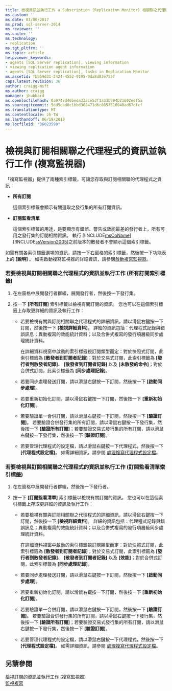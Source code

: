 ```yaml
---
title: 檢視資訊並執行工作 a Subscription (Replication Monitor) 相關聯之代理程式 |Microsoft 文件
ms.custom: ''
ms.date: 03/06/2017
ms.prod: sql-server-2014
ms.reviewer: ''
ms.suite: ''
ms.technology:
- replication
ms.tgt_pltfrm: ''
ms.topic: article
helpviewer_keywords:
- agents [SQL Server replication], viewing information
- viewing replication agent information
- agents [SQL Server replication], tasks in Replication Monitor
ms.assetid: fbb59d31-2424-4552-9195-0da8d83e755f
caps.latest.revision: 36
author: craigg-msft
ms.author: craigg
manager: jhubbard
ms.openlocfilehash: 0a9747d46beda33ace53f1a33b394b21602eef5a
ms.sourcegitcommit: 5dd5cad0c1bbd308471d6c885f516948ad67dfcf
ms.translationtype: MT
ms.contentlocale: zh-TW
ms.lasthandoff: 06/19/2018
ms.locfileid: "36023590"
---
```

# <a name="view-information-and-perform-tasks-for-the-agents-associated-with-a-subscription-replication-monitor"></a>檢視與訂閱相關聯之代理程式的資訊並執行工作 (複寫監視器)
  「複寫監視器」提供了兩種索引標籤，可讓您存取與訂閱相關聯的代理程式之資訊：  
  
-   **所有訂閱**  
  
     這個索引標籤會顯示有關選取之發行集的所有訂閱資訊。  
  
-   **訂閱監看清單**  
  
     這個索引標籤的用途，是要顯示有錯誤、警告或效能最差的發行者上，所有可用之發行集的訂閱相關資訊。 執行 [!INCLUDE[msCoName](../../../includes/msconame-md.md)] [!INCLUDE[ssVersion2005](../../../includes/ssversion2005-md.md)]之前版本的散發者不會顯示這個索引標籤。  
  
 如需有關各索引標籤選項的資訊，請按一下右窗格的索引標籤，然後按一下功能表上的 **[說明]** 。 如需啟動複寫監視器的詳細資訊，請參閱[啟動複寫監視器](start-the-replication-monitor.md)。  
  
### <a name="to-view-information-and-perform-tasks-for-the-agents-associated-with-a-subscription-all-subscriptions-tab"></a>若要檢視與訂閱相關聯之代理程式的資訊並執行工作 (所有訂閱索引標籤)  
  
1.  在左窗格中展開發行者群組，展開發行者，然後按一下發行集。  
  
2.  按一下 **[所有訂閱]** 索引標籤以檢視有關訂閱的資訊。 您也可以在這個索引標籤上存取更詳細的資訊及執行工作：  
  
    -   若要檢視有關與訂閱相關聯之代理程式的詳細資訊，請以滑鼠右鍵按一下訂閱，然後按一下 **[檢視詳細資料]**。 詳細的資訊包括：代理程式記錄與錯誤訊息；異動複寫的效能統計資料；以及合併式複寫的發行項層級同步處理統計資料。  
  
         在詳細資料視窗中啟動的索引標籤視訂閱類型而定：對於快照式訂閱，此索引標籤為 **[散發者到訂閱者記錄]**；對於交易式訂閱，此索引標籤為 **[發行者到散發者記錄]**、 **[散發者到訂閱者記錄]** 以及 **[未散發的命令]**；對於合併式訂閱，此索引標籤為 **[同步處理記錄]**。  
  
    -   若要同步處理發送訂閱，請以滑鼠右鍵按一下訂閱，然後按一下 **[啟動同步處理]**。  
  
    -   若要重新初始化訂閱，請以滑鼠右鍵按一下訂閱，然後按一下 **[重新初始化訂閱]**。  
  
    -   若要驗證單一合併訂閱，請以滑鼠右鍵按一下訂閱，然後按一下 **[驗證訂閱]**。 若要驗證合併發行集的所有訂閱，請以滑鼠右鍵按一下發行集，然後按一下 **[驗證所有訂閱]**；若要驗證交易式發行集的所有訂閱，請以滑鼠右鍵按一下發行集，然後按一下 **[驗證訂閱]**。  
  
    -   若要管理代理程式的設定檔，請以滑鼠右鍵按一下代理程式，然後按一下 **[代理程式設定檔]**。 如需詳細資訊，請參閱 [處理複寫代理程式設定檔](../agents/replication-agent-profiles.md)。  
  
### <a name="to-view-information-and-perform-tasks-for-the-agents-associated-with-a-subscription-subscription-watch-list-tab"></a>若要檢視與訂閱相關聯之代理程式的資訊並執行工作 (訂閱監看清單索引標籤)  
  
1.  在左窗格中展開發行者群組，然後按一下發行者。  
  
2.  按一下 **[訂閱監看清單]** 索引標籤以檢視有關訂閱的資訊。 您也可以在這個索引標籤上存取更詳細的資訊及執行工作：  
  
    -   若要檢視有關與訂閱相關聯之代理程式的詳細資訊，請以滑鼠右鍵按一下訂閱，然後按一下 **[檢視詳細資料]**。 詳細的資訊包括：代理程式記錄與錯誤訊息；異動複寫的效能統計資料；以及合併式複寫的發行項層級同步處理統計資料。  
  
         在詳細資料視窗中啟動的索引標籤視訂閱類型而定：對於快照式訂閱，此索引標籤為 **[散發者到訂閱者記錄]**；對於交易式訂閱，此索引標籤為 **[發行者到散發者記錄]**、 **[散發者到訂閱者記錄]** 以及 **[效能]**；對於合併式訂閱，此索引標籤為 **[同步處理記錄]**。  
  
    -   若要同步處理發送訂閱，請以滑鼠右鍵按一下訂閱，然後按一下 **[啟動同步處理]**。  
  
    -   若要重新初始化訂閱，請以滑鼠右鍵按一下訂閱，然後按一下 **[重新初始化訂閱]**。  
  
    -   若要驗證單一合併訂閱，請以滑鼠右鍵按一下訂閱，然後按一下 **[驗證訂閱]**。 若要驗證合併發行集的所有訂閱，請以滑鼠右鍵按一下發行集，然後按一下 **[驗證所有訂閱]**；若要驗證交易式發行集的所有訂閱，請以滑鼠右鍵按一下發行集，然後按一下 **[驗證訂閱]**。  
  
    -   若要管理代理程式的設定檔，請以滑鼠右鍵按一下代理程式，然後按一下 **[代理程式設定檔]**。 如需詳細資訊，請參閱 [處理複寫代理程式設定檔](../agents/replication-agent-profiles.md)。  
  
## <a name="see-also"></a>另請參閱  
 [檢視訂閱的資訊並執行工作 &#40;複寫監視器&#41;](view-information-and-perform-tasks-for-a-subscription-replication-monitor.md)   
 [監視複寫](../monitoring-replication.md)  
  
  